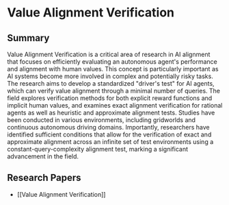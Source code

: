 # Value Alignment Verification

## Summary
 Value Alignment Verification is a critical area of research in AI alignment that focuses on efficiently evaluating an autonomous agent's performance and alignment with human values. This concept is particularly important as AI systems become more involved in complex and potentially risky tasks. The research aims to develop a standardized "driver's test" for AI agents, which can verify value alignment through a minimal number of queries. The field explores verification methods for both explicit reward functions and implicit human values, and examines exact alignment verification for rational agents as well as heuristic and approximate alignment tests. Studies have been conducted in various environments, including gridworlds and continuous autonomous driving domains. Importantly, researchers have identified sufficient conditions that allow for the verification of exact and approximate alignment across an infinite set of test environments using a constant-query-complexity alignment test, marking a significant advancement in the field.
## Research Papers

- [[Value Alignment Verification]]
